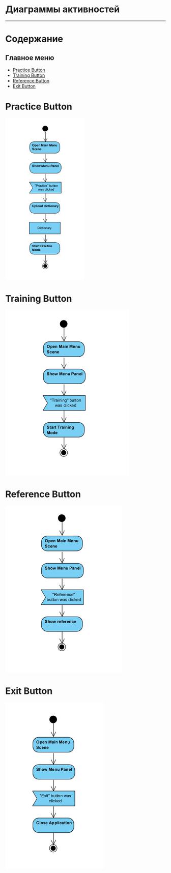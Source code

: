 # Диаграммы активностей
---

# Содержание
## Главное меню
* [Practice Button](#2.1)  
* [Training Button](#2.2)  
* [Reference Button](#2.3)  
* [Exit Button](#2.4)  

<a name="2.1"/>

# Practice Button
![Practice](https://github.com/650501student/CHAR/blob/master/docs/Diagrams/Activity%20Diagram/practiceActivityDiag.PNG)  

<a name="2.2"/>

# Training Button
![Training Button](https://github.com/650501student/CHAR/blob/master/docs/Diagrams/Activity%20Diagram/trainingActivityDiagram.PNG)  

<a name="2.3"/>

# Reference Button
![Reference Button](https://github.com/650501student/CHAR/blob/master/docs/Diagrams/Activity%20Diagram/referenceActivityDiagram.PNG)

<a name="2.4"/>

# Exit Button
![Exit Button](https://github.com/650501student/CHAR/blob/master/docs/Diagrams/Activity%20Diagram/exitActivityDiagram.PNG)
